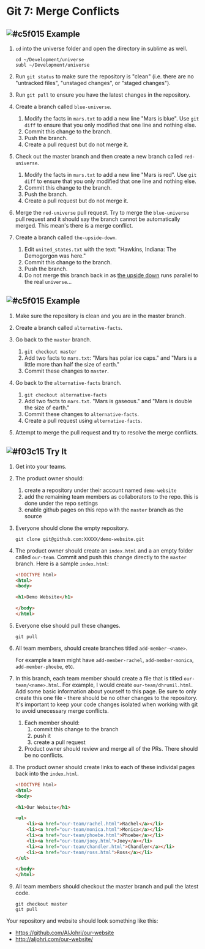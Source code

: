 # Git 7: Merge Conflicts

## ![#c5f015](https://placehold.it/15/c5f015/000000?text=+) Example

1. 	`cd` into the universe folder and open the directory in sublime as well.

	```
	cd ~/Development/universe
	subl ~/Development/universe
	```

2. Run `git status` to make sure the repository is "clean" (i.e. there are no "untracked files", "unstaged changes", or "staged changes").

3. Run `git pull` to ensure you have the latest changes in the repository.

4. Create a branch called `blue-universe`.
	1. Modify the facts in `mars.txt` to add a new line "Mars is blue". Use `git diff` to ensure that you only modified that one line and nothing else.
	2. Commit this change to the branch.
	3. Push the branch.
	4. Create a pull request but do not merge it.

5. Check out the master branch and then create a new branch called `red-universe`.
	1. Modify the facts in `mars.txt` to add a new line "Mars is red". Use `git diff` to ensure that you only modified that one line and nothing else.
	2. Commit this change to the branch.
	3. Push the branch.
	4. Create a pull request but do not merge it.

6. Merge the `red-universe` pull request. Try to merge the `blue-universe` pull request and it should say the branch cannot be automatically merged. This mean's there is a merge conflict.

7. Create a branch called `the-upside-down`.
	1. Edit `united_states.txt` with the text: "Hawkins, Indiana: The Demogorgon was here."
	2. Commit this change to the branch.
	3. Push the branch.
	4. Do not merge this branch back in as [the upside down](http://strangerthings.wikia.com/wiki/The_Upside_Down) runs parallel to the real `universe`...

## ![#c5f015](https://placehold.it/15/c5f015/000000?text=+) Example

1. Make sure the repository is clean and you are in the master branch.

2. Create a branch called `alternative-facts`.
 
3. Go back to the `master` branch.
	1. `git checkout master`
	1. Add two facts to `mars.txt`: "Mars has polar ice caps." and "Mars is a little more than half the size of earth."
	2. Commit these changes to `master`.

4. Go back to the `alternative-facts` branch.
	1. `git checkout alternative-facts`
	1. Add two facts to `mars.txt`. "Mars is gaseous." and "Mars is double the size of earth."
	2. Commit these changes to `alternative-facts`.
	3. Create a pull request using `alternative-facts`.

5. Attempt to merge the pull request and try to resolve the merge conflicts.


## ![#f03c15](https://placehold.it/15/f03c15/000000?text=+) Try It

1. Get into your teams.

2. The product owner should:
	1. create a repository under their account named `demo-website`
	2. add the remaining team members as collaborators to the repo. this is done under the repo settings
	3. enable github pages on this repo with the `master` branch as the source

3. Everyone should clone the empty repository.

    ```
    git clone git@github.com:XXXXX/demo-website.git
    ```

4. The product owner should create an `index.html` and a an empty folder called `our-team`. Commit and push this change directly to the `master` branch. Here is a sample `index.html`:
	
	```html
	<!DOCTYPE html>
	<html>
	<body>

	<h1>Demo Website</h1>

	</body>
	</html>
	```

5. Everyone else should pull these changes.

    ```
    git pull
    ```

6. All team members, should create branches titled `add-member-<name>`.

	For example a team might have `add-member-rachel`, `add-member-monica`, `add-member-phoebe`, etc.

7. In this branch, each team member should create a file that is titled `our-team/<name>.html`. For example, I would create `our-team/dhrumil.html`. Add some basic information about yourself to this page. Be sure to only create this one file - there should be no other changes to the repository. It's important to keep your code changes isolated when working with git to avoid unecessary merge conflicts.
	1. Each member should:
		1. commit this change to the branch
		2. push it
		3. create a pull request
	2. Product owner should review and merge all of the PRs. There should be no conflicts.

8. The product owner should create links to each of these individal pages back into the `index.html`.

	```html
	<!DOCTYPE html>
	<html>
	<body>

	<h1>Our Website</h1>

	<ul>
	    <li><a href="our-team/rachel.html">Rachel</a></li>
	    <li><a href="our-team/monica.html">Monica</a></li>
	    <li><a href="our-team/phoebe.html">Phoebe</a></li>
	    <li><a href="our-team/joey.html">Joey</a></li>
	    <li><a href="our-team/chandler.html">Chandler</a></li>
	    <li><a href="our-team/ross.html">Ross</a></li>
	</ul>

	</body>
	</html>
	```

9. All team members should checkout the master branch and pull the latest code.

    ```
    git checkout master
    git pull
    ```

Your repository and website should look something like this:
- https://github.com/AlJohri/our-website
- http://aljohri.com/our-website/
